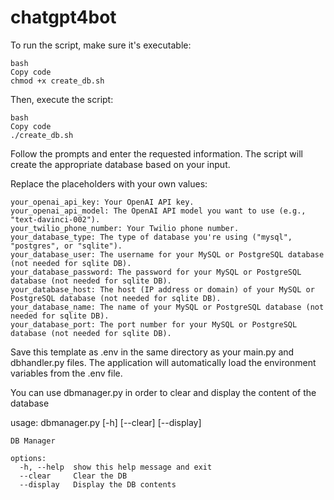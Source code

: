 # chatgpt4bot

To run the script, make sure it's executable:
```
bash
Copy code
chmod +x create_db.sh
```
Then, execute the script:

```
bash
Copy code
./create_db.sh
```
Follow the prompts and enter the requested information. The script will create the appropriate database based on your input.

Replace the placeholders with your own values:
```
your_openai_api_key: Your OpenAI API key.
your_openai_api_model: The OpenAI API model you want to use (e.g., "text-davinci-002").
your_twilio_phone_number: Your Twilio phone number.
your_database_type: The type of database you're using ("mysql", "postgres", or "sqlite").
your_database_user: The username for your MySQL or PostgreSQL database (not needed for sqlite DB).
your_database_password: The password for your MySQL or PostgreSQL database (not needed for sqlite DB).
your_database_host: The host (IP address or domain) of your MySQL or PostgreSQL database (not needed for sqlite DB).
your_database_name: The name of your MySQL or PostgreSQL database (not needed for sqlite DB).
your_database_port: The port number for your MySQL or PostgreSQL database (not needed for sqlite DB).
```
Save this template as .env in the same directory as your main.py and dbhandler.py files. The application will automatically load the environment variables from the .env file.

You can use dbmanager.py in order to clear and display the content of the database

usage: dbmanager.py [-h] [--clear]
                           [--display]
```
DB Manager

options:
  -h, --help  show this help message and exit
  --clear     Clear the DB
  --display   Display the DB contents
  ```
